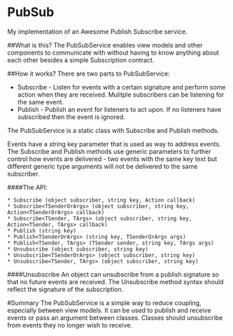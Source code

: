 # PubSub
My implementation of an Awesome Publish Subscribe service.

##What is this?
The PubSubService enables view models and other components to communicate with without having to know anything about each other besides a simple Subscription contract.

##How it works?
There are two parts to PubSubService:
* Subscribe - Listen for events with a certain signature and perform some action when they are received. Mulitple subscribers can be listening for the same event.
* Publish - Publish an event for listeners to act upon. If no listeners have subscribed then the event is ignored.

The PubSubService is a static class with Subscribe and Publish methods.

Events have a string key parameter that is used as way to address events. The Subscribe and Publish methods use generic parameters to further control how events are delivered - two events with the same key text but different generic type arguments will not be delivered to the same subscriber.

####The API:
```cshapr
* Subscribe (object subscriber, string key, Action callback)
* Subscribe<TSenderOrArgs> (object subscriber, string key, Action<TSenderOrArgs> callback)
* Subscribe<TSender, TArgs> (object subscriber, string key, Action<TSender, TArgs> callback)
* Publish (string key)
* Publish<TSenderOrArgs> (string key, TSenderOrArgs args)
* Publish<TSender, TArgs> (TSender sender, string key, TArgs args)
* Unsubscribe (object subscriber, string key)
* Unsubscribe<TSenderOrArgs> (object subscriber, string key)
* Unsubscribe<TSender, TArgs> (object subscriber, string key)
```
####Unsubscribe
An object can unsubscribe from a publish signature so that no future events are received. The Unsubscribe method syntax should reflect the signature of the subscription.

#Summary
The PubSubService is a simple way to reduce coupling, especially between view models. It can be used to publish and receive events or pass an argument between classes. Classes should unsubscribe from events they no longer wish to receive.

